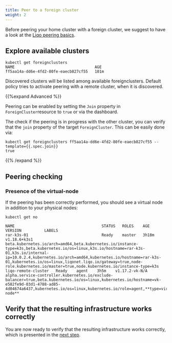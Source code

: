 ```yaml
---
title: Peer to a foreign cluster
weight: 2
---
```


Before peering your home cluster with a foreign cluster, we suggest to have a look at the [Liqo peering basics](../../liqo-brief/#peering-basics).


## Explore available clusters

```
kubectl get foreignclusters
NAME                                   AGE
ff5aa14a-dd6e-4fd2-80fe-eaecb827cf55   101m
```

Discovered clusters will be listed among available foreignclusters.
Default policy tries to activate peering with a remote cluster, when it is discovered.

{{%expand Advanced %}}

Peering can be enabled by setting the `Join` property in `ForeignCluster`resource to `true` or via the dashboard.

The check if the peering is in progress with the other cluster, you can verify that the `join` property of the target `ForeignCluster`.
This can be easily done via:

```
kubectl get foreignclusters ff5aa14a-dd6e-4fd2-80fe-eaecb827cf55 --template={{.spec.join}}
true
```

{{% /expand %}}
<!-- TODO: The above sentence looks not obvious for an occasional user. Please be more user-friendly. -->


## Peering checking

### Presence of the virtual-node

If the peering has been correctly performed, you should see a virtual node in addition to your physical nodes: 

```
kubectl get no

NAME                                      STATUS   ROLES    AGE     VERSION          LABELS
rar-k3s-01                                Ready    master   3h18m   v1.18.6+k3s1     beta.kubernetes.io/arch=amd64,beta.kubernetes.io/instance-type=k3s,beta.kubernetes.io/os=linux,k3s.io/hostname=rar-k3s-01,k3s.io/internal-ip=10.0.2.4,kubernetes.io/arch=amd64,kubernetes.io/hostname=rar-k3s-01,kubernetes.io/os=linux,liqonet.liqo.io/gateway=true,node-role.kubernetes.io/master=true,node.kubernetes.io/instance-type=k3s
liqo-remote-cluster   Ready    agent    3h5m    v1.17.2-vk-N/A   alpha.service-controller.kubernetes.io/exclude-balancer=true,beta.kubernetes.io/os=linux,kubernetes.io/hostname=vk-e582fe9d-03d1-4788-ad85-4d04674a6437,kubernetes.io/os=linux,kubernetes.io/role=agent,**type=virtual-node**
```

## Verify that the resulting infrastructure works correctly

You are now ready to verify that the resulting infrastructure works correctly, which is presented in the [next step](../test).

